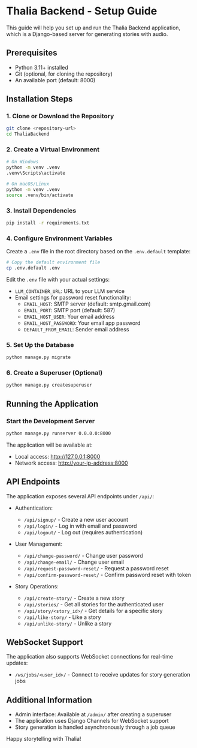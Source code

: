 # Thalia Backend - Setup Guide

This guide will help you set up and run the Thalia Backend application, which is a Django-based server for generating stories with audio.

## Prerequisites

- Python 3.11+ installed
- Git (optional, for cloning the repository)
- An available port (default: 8000)

## Installation Steps

### 1. Clone or Download the Repository

```bash
git clone <repository-url>
cd ThaliaBackend
```

### 2. Create a Virtual Environment

```bash
# On Windows
python -m venv .venv
.venv\Scripts\activate

# On macOS/Linux
python -m venv .venv
source .venv/bin/activate
```

### 3. Install Dependencies

```bash
pip install -r requirements.txt
```

### 4. Configure Environment Variables

Create a `.env` file in the root directory based on the `.env.default` template:

```bash
# Copy the default environment file
cp .env.default .env
```

Edit the `.env` file with your actual settings:

- `LLM_CONTAINER_URL`: URL to your LLM service
- Email settings for password reset functionality:
  - `EMAIL_HOST`: SMTP server (default: smtp.gmail.com)
  - `EMAIL_PORT`: SMTP port (default: 587)
  - `EMAIL_HOST_USER`: Your email address
  - `EMAIL_HOST_PASSWORD`: Your email app password
  - `DEFAULT_FROM_EMAIL`: Sender email address

### 5. Set Up the Database

```bash
python manage.py migrate
```

### 6. Create a Superuser (Optional)

```bash
python manage.py createsuperuser
```

## Running the Application

### Start the Development Server

```bash
python manage.py runserver 0.0.0.0:8000
```

The application will be available at:

- Local access: <http://127.0.0.1:8000>
- Network access: <http://your-ip-address:8000>

## API Endpoints

The application exposes several API endpoints under `/api/`:

- Authentication:
  - `/api/signup/` - Create a new user account
  - `/api/login/` - Log in with email and password
  - `/api/logout/` - Log out (requires authentication)

- User Management:
  - `/api/change-password/` - Change user password
  - `/api/change-email/` - Change user email
  - `/api/request-password-reset/` - Request a password reset
  - `/api/confirm-password-reset/` - Confirm password reset with token

- Story Operations:
  - `/api/create-story/` - Create a new story
  - `/api/stories/` - Get all stories for the authenticated user
  - `/api/story/<story_id>/` - Get details for a specific story
  - `/api/like-story/` - Like a story
  - `/api/unlike-story/` - Unlike a story

## WebSocket Support

The application also supports WebSocket connections for real-time updates:

- `/ws/jobs/<user_id>/` - Connect to receive updates for story generation jobs

## Additional Information

- Admin interface: Available at `/admin/` after creating a superuser
- The application uses Django Channels for WebSocket support
- Story generation is handled asynchronously through a job queue

Happy storytelling with Thalia!
